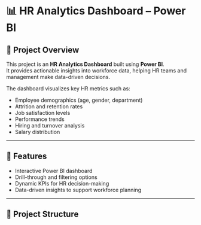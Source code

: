 # 📊 HR Analytics Dashboard – Power BI

## 📌 Project Overview
This project is an **HR Analytics Dashboard** built using **Power BI**.  
It provides actionable insights into workforce data, helping HR teams and management make data-driven decisions.

The dashboard visualizes key HR metrics such as:
- Employee demographics (age, gender, department)
- Attrition and retention rates
- Job satisfaction levels
- Performance trends
- Hiring and turnover analysis
- Salary distribution

---

## 🚀 Features
- Interactive Power BI dashboard
- Drill-through and filtering options
- Dynamic KPIs for HR decision-making
- Data-driven insights to support workforce planning

---

## 📂 Project Structure

